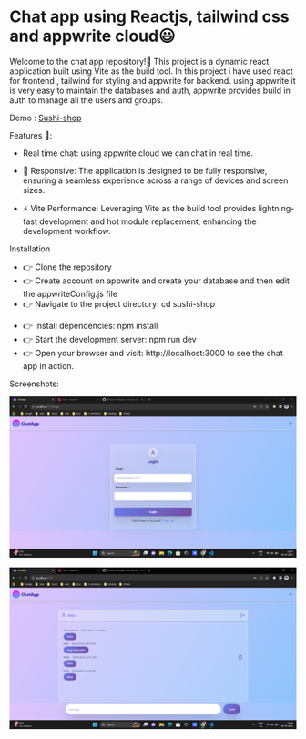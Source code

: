 # Chat app using Reactjs, tailwind css and appwrite cloud😃

Welcome to the chat app repository!👋  This project is a dynamic react application built using Vite as the build tool. In this project i have used react for frontend , tailwind for styling and appwrite for backend.
using appwrite it is very easy to maintain the databases and auth, appwrite provides build in auth to manage all the users and groups.

Demo : [Sushi-shop](https://sushishop1.netlify.app/)

Features 🚀:

+ Real time chat: using appwrite cloud we can chat in real time.

+ 📱 Responsive: The application is designed to be fully responsive, ensuring a seamless experience across a range of devices and screen sizes.

- ⚡ Vite Performance: Leveraging Vite as the build tool provides lightning-fast development and hot module replacement, enhancing the development workflow.

Installation

- 👉 Clone the repository
- 👉 Create account on appwrite and create your database and then edit the appwriteConfig.js file
- 👉 Navigate to the project directory: cd sushi-shop
* 👉 Install dependencies: npm install
* 👉 Start the development server: npm run dev
* 👉 Open your browser and visit: http://localhost:3000 to see the chat app in action.


Screenshots:

![screenshot](https://github.com/Nitinpr1/chatapp/blob/main/public/Screenshot%20(54).png)

![screenshot](https://github.com/Nitinpr1/chatapp/blob/main/public/Screenshot%20(55).png)

